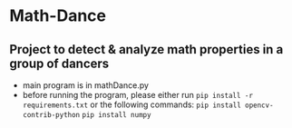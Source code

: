 # Math-Dance
Project to detect & analyze math properties in a group of dancers
-----------------------------------------------------------------
- main program is in mathDance.py
- before running the program, please either run ```pip install -r requirements.txt``` or the following commands:
  ```pip install opencv-contrib-python```
  ```pip install numpy```

